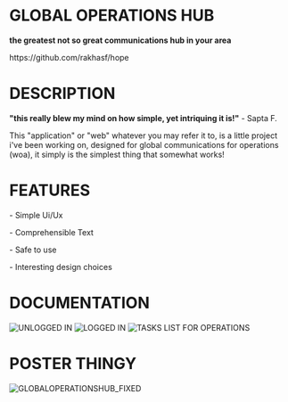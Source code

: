 # GLOBAL OPERATIONS HUB
**the greatest not so great communications hub in your area**
<p>https://github.com/rakhasf/hope</p>

# DESCRIPTION
**"this really blew my mind on how simple, yet intriquing it is!"** - Sapta F.

<p>This "application" or "web" whatever you may refer it to, is a little project i've been working on,
designed for global communications for operations (woa), it simply is the simplest thing that somewhat works!</p>

# FEATURES
<p>- Simple Ui/Ux</p>
<p>- Comprehensible Text</p>
<p>- Safe to use</p>
<p>- Interesting design choices</p>

# DOCUMENTATION
![UNLOGGED IN](https://user-images.githubusercontent.com/92079356/229704016-63659342-3030-4c88-acf4-a36b476f3ed5.png)
![LOGGED IN](https://user-images.githubusercontent.com/92079356/229704239-7bdbbd22-8352-4825-a081-cf8a2fdbd049.png)
![TASKS LIST FOR OPERATIONS](https://user-images.githubusercontent.com/92079356/229704601-15445026-eaa3-4526-8034-18b7b17e77a8.png)

# POSTER THINGY

![GLOBALOPERATIONSHUB_FIXED](https://user-images.githubusercontent.com/92079356/231054166-84c30bdf-74f9-41f3-989a-1964fd227579.png)
